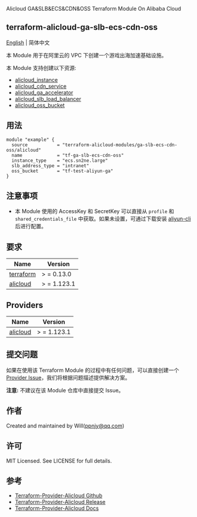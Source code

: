 Alicloud GA&SLB&ECS&CDN&OSS Terraform Module On Alibaba Cloud

terraform-alicloud-ga-slb-ecs-cdn-oss
---

[English](README.md) | 简体中文

本 Module 用于在阿里云的 VPC 下创建一个游戏出海加速基础设施。

本 Module 支持创建以下资源:

* [alicloud_instance](https://registry.terraform.io/providers/aliyun/alicloud/latest/docs/resources/instance)
* [alicloud_cdn_service](https://registry.terraform.io/providers/aliyun/alicloud/latest/docs/data-sources/cdn_service)
* [alicloud_ga_accelerator](https://registry.terraform.io/providers/aliyun/alicloud/latest/docs/resources/ga_accelerator)
* [alicloud_slb_load_balancer](https://registry.terraform.io/providers/aliyun/alicloud/latest/docs/resources/slb_load_balancer)
* [alicloud_oss_bucket](https://registry.terraform.io/providers/aliyun/alicloud/latest/docs/resources/oss_bucket)

## 用法

```hcl
module "example" {
  source           = "terraform-alicloud-modules/ga-slb-ecs-cdn-oss/alicloud"
  name             = "tf-ga-slb-ecs-cdn-oss"
  instance_type    = "ecs.sn2ne.large"
  slb_address_type = "intranet"
  oss_bucket       = "tf-test-aliyun-ga"
}
```

## 注意事项

* 本 Module 使用的 AccessKey 和 SecretKey 可以直接从 `profile` 和 `shared_credentials_file`
  中获取。如果未设置，可通过下载安装 [aliyun-cli](https://github.com/aliyun/aliyun-cli#installation) 后进行配置。

## 要求

| Name | Version |
|------|---------|
| <a name="requirement_terraform"></a> [terraform](#requirement\_terraform) | > = 0.13.0 |
| <a name="requirement_alicloud"></a> [alicloud](#requirement\_alicloud) | > = 1.123.1 |

## Providers

| Name | Version |
|------|---------|
| <a name="provider_alicloud"></a> [alicloud](#provider\_alicloud) | > = 1.123.1 |

## 提交问题

如果在使用该 Terraform Module
的过程中有任何问题，可以直接创建一个 [Provider Issue](https://github.com/aliyun/terraform-provider-alicloud/issues/new)，我们将根据问题描述提供解决方案。

**注意:** 不建议在该 Module 仓库中直接提交 Issue。

## 作者

Created and maintained by Will(ppnjy@qq.com)

## 许可

MIT Licensed. See LICENSE for full details.

## 参考

* [Terraform-Provider-Alicloud Github](https://github.com/aliyun/terraform-provider-alicloud)
* [Terraform-Provider-Alicloud Release](https://releases.hashicorp.com/terraform-provider-alicloud/)
* [Terraform-Provider-Alicloud Docs](https://registry.terraform.io/providers/aliyun/alicloud/latest/docs)
